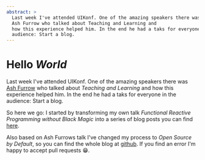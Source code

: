 ```yaml
---
abstract: >
  Last week I've attended UIKonf. One of the amazing speakers there was
  Ash Furrow who talked about Teaching and Learning and
  how this experience helped him. In the end he had a taks for everyone in the
  audience: Start a blog.
---
```


# Hello _World_

Last week I've attended UIKonf. One of the amazing speakers there was
[Ash Furrow](http://ashfurrow.com) who talked about _Teaching and Learning_ and
how this experience helped him. In the end he had a taks for everyone in the
audience: Start a blog.

So here we go: I started by transforming my own talk _Functional Reactive
Programming without Black Magic_ into a series of blog posts you can find
[here](/series/functional-reactive-programming-in-swift).

Also based on Ash Furrows talk I've changed my process to _Open Source by
Default_, so you can find the whole blog at
[github](https://github.com/JensRavens/jensravens.github.io). If you find an
error I'm happy to accept pull requests 😁.
